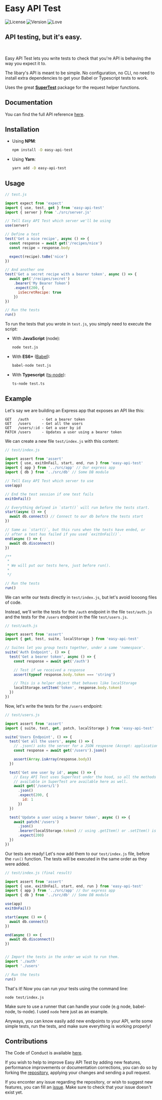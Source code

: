 # Easy API Test

![License](https://img.shields.io/npm/l/easy-api-test)
![Version](https://img.shields.io/npm/v/easy-api-test)
![Love](https://img.shields.io/badge/Made%20with-%E2%9D%A4%20-purple)

## API testing, but it's easy.

<br>

Easy API Test lets you write tests to check that you're API is behaving the way you expect it to.

The libary's API is meant to be simple. No configuration, no CLI, no need to install extra dependencies to get your Babel or Typescript tests to work.

Uses the great **[SuperTest](https://www.npmjs.com/package/supertest)** package for the request helper functions.

## Documentation

You can find the full API reference [here](https://purplnay.github.io/easy-api-test).

## Installation

- Using **NPM**:

  ```bash
  npm install -D easy-api-test
  ```

- Using **Yarn**:
  ```bash
  yarn add -D easy-api-test
  ```

## Usage

<!-- prettier-ignore-start -->
```javascript
// test.js

import expect from 'expect'
import { use, test, get } from 'easy-api-test'
import { server } from './src/server.js'

// Tell Easy API Test which server we'll be using
use(server)

// Define a test
test('Get a nice recipe', async () => {
  const response = await get('/recipes/nice')
  const recipe = response.body

  expect(recipe).toBe('nice')
})

// And another one
test('Get a secret recipe with a bearer token', async () => {
  await get('/recipes/secret')
    .bearer('My Bearer Token')
    .expect(200, {
      isSecretRecipe: true
    })
})

// Run the tests
run()
```
<!-- prettier-ignore-end -->

To run the tests that you wrote in `test.js`, you simply need to execute the script:

- With **JavaScript** (node):

  ```bash
  node test.js
  ```

- With **ES6+** ([Babel](https://www.npmjs.com/package/@babel/node)):

  ```bash
  babel-node test.js
  ```

- With **Typescript** ([ts-node](https://www.npmjs.com/package/ts-node)):
  ```bash
  ts-node test.ts
  ```

## Example

<!-- prettier-ignore-start -->
Let's say we are building an Express app that exposes an API like this:

```text
GET   /auth      - Get a bearer token
GET   /users     - Get all the users
GET   /users/:id - Get a user by id
PATCH /users     - Updates a user using a bearer token
```

We can create a new file `test/index.js` with this content:

```javascript
// test/index.js

import assert from 'assert'
import { use, exitOnFail, start, end, run } from 'easy-api-test'
import { app } from '../src/app' // Our express app
import { db } from '../src/db' // Some DB module

// Tell Easy API Test which server to use
use(app)

// End the test session if one test fails
exitOnFail()

// Everything defined in `start()` will run before the tests start.
start(async () => {
  await db.connect() // Connect to our db before the tests start
})

// Same as `start()`, but this runs when the tests have ended, or
// after a test has failed if you used `exitOnFail()`.
end(async () => {
  await db.disconnect()
})

/**
 *
 * We will put our tests here, just before run().
 *
 */

// Run the tests
run()
```

We can write our tests directly in `test/index.js`, but let's avoid loooong files of code.

Instead, we'll write the tests for the `/auth` endpoint in the file `test/auth.js` and the tests for the `/users` endpoint in the file `test/users.js`.

```javascript
// test/auth.js

import assert from 'assert'
import { get, test, suite, localStorage } from 'easy-api-test'

// Suites let you group tests together, under a same 'namespace'.
suite('Auth Endpoint', () => {
  test('Get a bearer token', async () => {
    const response = await get('/auth')

    // Test if we received a response
    assert(typeof response.body.token === 'string')

    // This is a helper object that behaves like localStorage
    localStorage.setItem('token', response.body.token)
  })
})
```

Now, let's write the tests for the `/users` endpoint:

```javascript
// test/users.js

import assert from 'assert'
import { suite, test, get, patch, localStorage } from 'easy-api-test'

suite('Users Endpoint', () => {
  test('Get all the users', async () => {
    // .json() asks the server for a JSON resposne (Accept: application/json)
    const response = await get('/users').json()

    assert(Array.isArray(response.body))
  })

  test('Get one user by id', async () => {
    // Easy API Test uses SuperTest under the hood, so all the methods
    // available in SuperTest are available here as well.
    await get('/users/1')
      .json()
      .expect(200, {
        id: 1
      })
  })

  test('Update a user using a bearer token', async () => {
    await patch('/users')
      .json()
      .bearer(localStorage.token) // using .getItem() or .setItem() is optional
      .expect(200)
  })
})
```

Our tests are ready! Let's now add them to our `test/index.js` file, before the `run()` function. The tests will be executed in the same order as they were added.

```javascript
// test/index.js (final result)

import assert from 'assert'
import { use, exitOnFail, start, end, run } from 'easy-api-test'
import { app } from '../src/app' // Our express app
import { db } from '../src/db' // Some DB module

use(app)
exitOnFail()

start(async () => {
  await db.connect()
})

end(async () => {
  await db.disconnect()
})


// Import the tests in the order we wish to run them.
import './auth'
import './users'

// Run the tests
run()
```

That's it! Now you can run your tests using the command line:

```
node test/index.js
```

Make sure to use a runner that can handle your code (e.g node, babel-node, ts-node). I used `node` here just as an example.

Anyways, you can know easily add new endpoints to your API, write some simple tests, run the tests, and make sure everything is working properly!

<!-- prettier-ignore-end -->

## Contributions

The Code of Conduct is available [here](./CODE_OF_CONDUCT.md).

If you wish to help to improve Easy API Test by adding new features, performance improvements or documentation corrections, you can do so by forking the [repository](https://github.com/purplnay/easy-api-test), applying your changes and sending a pull request.

If you enconter any issue regarding the repository, or wish to suggest new features, you can fill an [issue](https://github.com/purplnay/easy-api-test/issues). Make sure to check that your issue doesn't exist yet.
